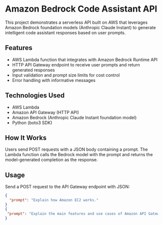 # Amazon Bedrock Code Assistant API

This project demonstrates a serverless API built on AWS that leverages Amazon Bedrock foundation models (Anthropic Claude Instant) to generate intelligent code assistant responses based on user prompts.

## Features

- AWS Lambda function that integrates with Amazon Bedrock Runtime API  
- HTTP API Gateway endpoint to receive user prompts and return generated responses  
- Input validation and prompt size limits for cost control  
- Error handling with informative messages  

## Technologies Used

- AWS Lambda  
- Amazon API Gateway (HTTP API)  
- Amazon Bedrock (Anthropic Claude Instant foundation model)  
- Python (boto3 SDK)

## How It Works

Users send POST requests with a JSON body containing a prompt. The Lambda function calls the Bedrock model with the prompt and returns the model-generated completion as the response.

## Usage

Send a POST request to the API Gateway endpoint with JSON:

```json
{
  "prompt": "Explain how Amazon EC2 works."
}
{
 "prompt": "Explain the main features and use cases of Amazon API Gateway"
}
